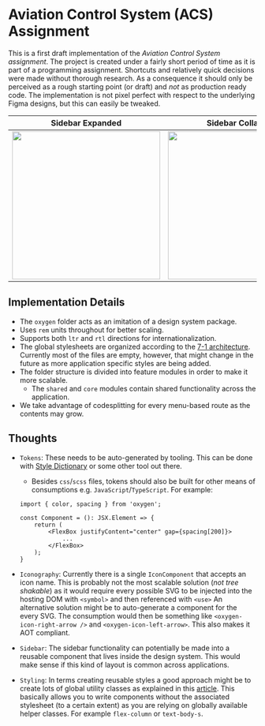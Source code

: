 # Aviation Control System (ACS) Assignment
This is a first draft implementation of the *Aviation Control System assignment*. The project is created under a fairly short period of time as it is part of a programming assignment. Shortcuts and relatively quick decisions were made without thorough research. As a consequence it should only be perceived as a rough starting point (or draft) and *not* as production ready code. The implementation is not pixel perfect with respect to the underlying Figma designs, but this can easily be tweaked.

Sidebar Expanded           |  Sidebar Collapsed
:-------------------------:|:-------------------------:
<img src="https://user-images.githubusercontent.com/2377380/183299391-e940e62e-3314-439c-bb83-4187c28ae4d6.png" width="300"> |  <img src="https://user-images.githubusercontent.com/2377380/183299387-44c18368-cf6d-437c-a483-671def977ab2.png" width="300">

## Implementation Details
- The `oxygen` folder acts as an imitation of a design system package.
- Uses `rem` units throughout for better scaling.
- Supports both `ltr` and `rtl` directions for internationalization.
- The global stylesheets are organized according to the [7-1 architecture](https://sass-guidelin.es/#architecture). Currently most of the files are empty, however, that might change in the future as more application specific styles are being added.
- The folder structure is divided into feature modules in order to make it more scalable.
    - The `shared` and `core` modules contain shared functionality across the application.
- We take advantage of codesplitting for every menu-based route as the contents may grow.

## Thoughts 
- `Tokens`: These needs to be auto-generated by tooling. This can be done with [Style Dictionary](https://amzn.github.io/style-dictionary) or some other tool out there.
    - Besides `css`/`scss` files, tokens should also be built for other means of consumptions e.g. `JavaScript`/`TypeScript`. For example:
    ```tsx
    import { color, spacing } from 'oxygen';

    const Component = (): JSX.Element => {
        return (
            <FlexBox justifyContent="center" gap={spacing[200]}>
                ...
            </FlexBox>
        );
    }
    ```
- `Iconography`: Currently there is a single `IconComponent` that accepts an icon name. This is probably not the most scalable solution (*not tree shakable*) as it would require every possible SVG to be injected into the hosting DOM with `<symbol>` and then referenced with `<use>` An alternative solution might be to auto-generate a component for the every SVG. The consumption would then be something like `<oxygen-icon-right-arrow />` and `<oxygen-icon-left-arrow>`. This also makes it AOT compliant.

- `Sidebar`: The sidebar functionality can potentially be made into a reusable component that lives inside the design system. This would make sense if this kind of layout is common across applications.

- `Styling`: In terms creating reusable styles a good approach might be to create lots of global utility classes as explained in this [article](https://adamwathan.me/css-utility-classes-and-separation-of-concerns/). This basically allows you to write components without the associated stylesheet (to a certain extent) as you are relying on globally available helper classes. For example `flex-column` or `text-body-s`.